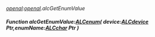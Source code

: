 _[openal](../../modules/openal/openal-module.md):[openal](../../modules/openal/openal-module.md).alcGetEnumValue_
##### Function alcGetEnumValue:[ALCenum](../../modules/openal/openal-alcenum.md)( device:[ALCdevice](../../modules/openal/openal-alcdevice.md) Ptr,enumName:[ALCchar](../../modules/openal/openal-alcchar.md) Ptr )
